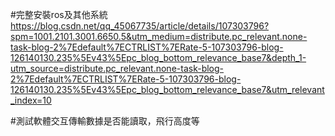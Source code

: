 #完整安裝ros及其他系統
https://blog.csdn.net/qq_45067735/article/details/107303796?spm=1001.2101.3001.6650.5&utm_medium=distribute.pc_relevant.none-task-blog-2%7Edefault%7ECTRLIST%7ERate-5-107303796-blog-126140130.235%5Ev43%5Epc_blog_bottom_relevance_base7&depth_1-utm_source=distribute.pc_relevant.none-task-blog-2%7Edefault%7ECTRLIST%7ERate-5-107303796-blog-126140130.235%5Ev43%5Epc_blog_bottom_relevance_base7&utm_relevant_index=10

#測試軟體交互傳輸數據是否能讀取，飛行高度等
